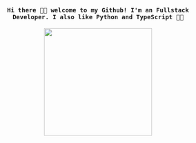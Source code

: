 <h4 align="center"><samp> Hi there 👋🏾  welcome to my Github! I'm an Fullstack Developer. I also like Python and TypeScript 🚬🐍 </samp></h4>

<p align="center">
  <img width="250" src="https://i.gifer.com/YQDs.gif">
</p>

